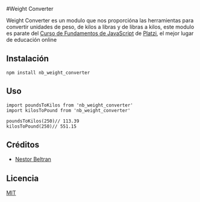 #Weight Converter

Weight Converter es un modulo que nos proporcióna las herramientas para
convertir unidades de peso, de kilos a libras y de libras a kilos, este modulo
es parate del [Curso de Fundamentos de JavaScript](https://platzi.com/js) de [Platzi](https://platzi.com), el mejor lugar de educación online

## Instalación

```
npm install nb_weight_converter
```

## Uso

```
import poundsToKilos from 'nb_weight_converter'
import kilosToPound from 'nb_weight_converter'

poundsToKilos(250)// 113.39
kilosToPound(250)// 551.15
```

## Créditos
- [Nestor Beltran](https://twitter.com/Nes_Beltran)

## Licencia

[MIT](https://opensource.org/licenses/MIT)
